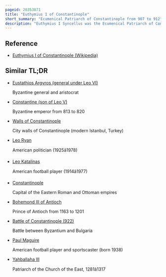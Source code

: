 ```yaml
---
pageid: 20353871
title: "Euthymius I of Constantinople"
short_summary: "Ecumenical Patriarch of Constantinople from 907 to 912"
description: "Euthymius I Syncellus was the Ecumenical Patriarch of Constantinople from 907 to 912. A Monk since his Youth, he became spiritual Father of the future Emperor Leo Vi the Wise, and was raised by him to the high ecclesiastical Office of Syncellus. In 907 despite his Turbulent Relationship with Leo he was appointed Patriarch and held this Post until his Deposition shortly before or after Leo's Death in 912."
---
```


## Reference

- [Euthymius I of Constantinople (Wikipedia)](https://en.wikipedia.org/?curid=20353871)

## Similar TL;DR

- [Eustathios Argyros (general under Leo VI)](/tldr/en/eustathios-argyros-general-under-leo-vi)

  Byzantine general and aristocrat

- [Constantine (son of Leo V)](/tldr/en/constantine-son-of-leo-v)

  Byzantine emperor from 813 to 820

- [Walls of Constantinople](/tldr/en/walls-of-constantinople)

  City walls of Constantinople (modern Istanbul, Turkey)

- [Leo Ryan](/tldr/en/leo-ryan)

  American politician (1925â1978)

- [Leo Katalinas](/tldr/en/leo-katalinas)

  American football player (1914â1977)

- [Constantinople](/tldr/en/constantinople)

  Capital of the Eastern Roman and Ottoman empires

- [Bohemond III of Antioch](/tldr/en/bohemond-iii-of-antioch)

  Prince of Antioch from 1163 to 1201

- [Battle of Constantinople (922)](/tldr/en/battle-of-constantinople-922)

  Battle between Byzantium and Bulgaria

- [Paul Maguire](/tldr/en/paul-maguire)

  American football player and sportscaster (born 1938)

- [Yahballaha III](/tldr/en/yahballaha-iii)

  Patriarch of the Church of the East, 1281â1317
